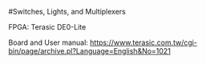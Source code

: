 #Switches, Lights, and Multiplexers

FPGA: Terasic DE0-Lite

Board and User manual: https://www.terasic.com.tw/cgi-bin/page/archive.pl?Language=English&No=1021
